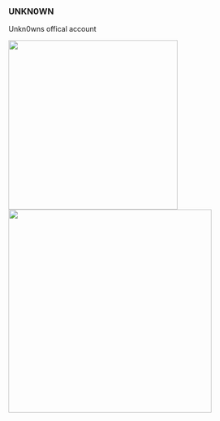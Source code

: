 ### UNKN0WN
Unkn0wns offical account

<a href="#">
  <img align="center" src="https://github-readme-stats.vercel.app/api/top-langs/?username=unkn0wncvm1&layout=compact" width="333" />
</a>
<a href="#">
  <img align="center" src="https://github-readme-stats.vercel.app/api?username=unkn0wncvm1&layout=compact" width="400" />
</a>
